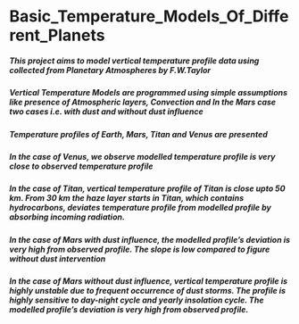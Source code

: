 # Basic_Temperature_Models_Of_Different_Planets

##### This project aims to model vertical temperature profile data using collected from Planetary Atmospheres by F.W.Taylor 

##### Vertical Temperature Models are programmed using simple assumptions like presence of Atmospheric layers, Convection and In the Mars case two cases i.e. with dust and without dust influence

##### Temperature profiles of Earth, Mars, Titan and Venus are presented

##### In the case of Venus, we observe modelled temperature profile is very close to observed temperature profile

##### In the case of Titan, vertical temperature profile of Titan is close upto 50 km. From 30 km the haze layer starts in Titan, which contains hydrocarbons, deviates temperature profile from modelled profile by absorbing incoming radiation.

##### In the case of Mars with dust influence, the modelled profile’s deviation is very high from observed profile. The slope is low compared to figure without dust intervention

##### In the case of Mars without dust influence, vertical temperature profile is highly unstable due to frequent occurrence of dust storms. The profile is highly sensitive to day-night cycle and yearly insolation cycle. The modelled profile’s deviation is very high from observed profile.

